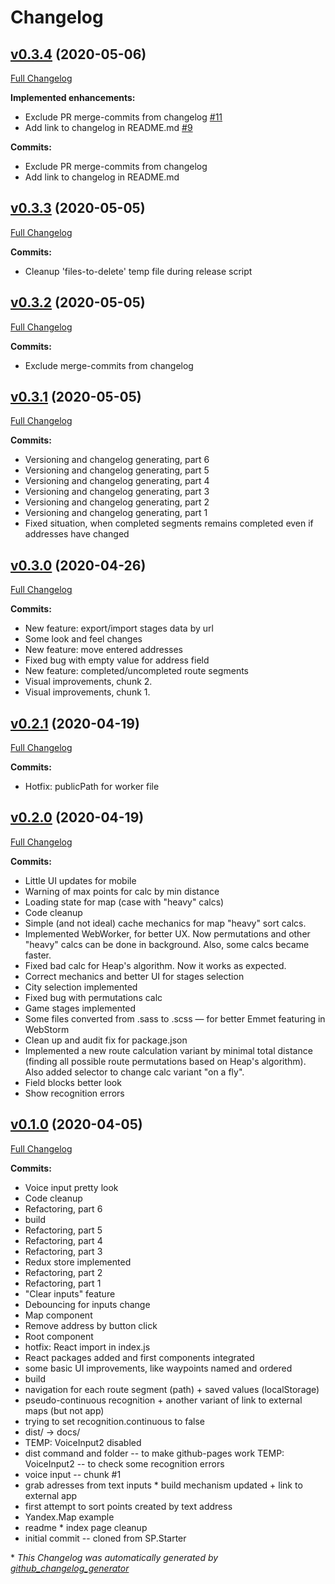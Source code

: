 # Changelog

## [v0.3.4](https://github.com/timbilalov/route-builder/tree/v0.3.4) (2020-05-06)

[Full Changelog](https://github.com/timbilalov/route-builder/compare/v0.3.3...v0.3.4)

**Implemented enhancements:**

- Exclude PR merge-commits from changelog [\#11](https://github.com/timbilalov/route-builder/issues/11)
- Add link to changelog in README.md [\#9](https://github.com/timbilalov/route-builder/issues/9)


**Commits:**
* Exclude PR merge-commits from changelog
* Add link to changelog in README.md

## [v0.3.3](https://github.com/timbilalov/route-builder/tree/v0.3.3) (2020-05-05)

[Full Changelog](https://github.com/timbilalov/route-builder/compare/v0.3.2...v0.3.3)


**Commits:**
* Cleanup 'files-to-delete' temp file during release script

## [v0.3.2](https://github.com/timbilalov/route-builder/tree/v0.3.2) (2020-05-05)

[Full Changelog](https://github.com/timbilalov/route-builder/compare/v0.3.1...v0.3.2)


**Commits:**
* Exclude merge-commits from changelog

## [v0.3.1](https://github.com/timbilalov/route-builder/tree/v0.3.1) (2020-05-05)

[Full Changelog](https://github.com/timbilalov/route-builder/compare/v0.3.0...v0.3.1)


**Commits:**
* Versioning and changelog generating, part 6
* Versioning and changelog generating, part 5
* Versioning and changelog generating, part 4
* Versioning and changelog generating, part 3
* Versioning and changelog generating, part 2
* Versioning and changelog generating, part 1
* Fixed situation, when completed segments remains completed even if addresses have changed

## [v0.3.0](https://github.com/timbilalov/route-builder/tree/v0.3.0) (2020-04-26)

[Full Changelog](https://github.com/timbilalov/route-builder/compare/v0.2.1...v0.3.0)


**Commits:**
* New feature: export/import stages data by url
* Some look and feel changes
* New feature: move entered addresses
* Fixed bug with empty value for address field
* New feature: completed/uncompleted route segments
* Visual improvements, chunk 2.
* Visual improvements, chunk 1.

## [v0.2.1](https://github.com/timbilalov/route-builder/tree/v0.2.1) (2020-04-19)

[Full Changelog](https://github.com/timbilalov/route-builder/compare/v0.2.0...v0.2.1)


**Commits:**
* Hotfix: publicPath for worker file

## [v0.2.0](https://github.com/timbilalov/route-builder/tree/v0.2.0) (2020-04-19)

[Full Changelog](https://github.com/timbilalov/route-builder/compare/v0.1.0...v0.2.0)


**Commits:**
* Little UI updates for mobile
* Warning of max points for calc by min distance
* Loading state for map (case with "heavy" calcs)
* Code cleanup
* Simple (and not ideal) cache mechanics for map "heavy" sort calcs.
* Implemented WebWorker, for better UX. Now permutations and other "heavy" calcs can be done in background. Also, some calcs became faster.
* Fixed bad calc for Heap's algorithm. Now it works as expected.
* Correct mechanics and better UI for stages selection
* City selection implemented
* Fixed bug with permutations calc
* Game stages implemented
* Some files converted from .sass to .scss — for better Emmet featuring in WebStorm
* Clean up and audit fix for package.json
* Implemented a new route calculation variant by minimal total distance (finding all possible route permutations based on Heap's algorithm). Also added selector to change calc variant "on a fly".
* Field blocks better look
* Show recognition errors

## [v0.1.0](https://github.com/timbilalov/route-builder/tree/v0.1.0) (2020-04-05)

[Full Changelog](https://github.com/timbilalov/route-builder/compare/57dcb9fdb922d4a5cf557cc67fedae14ed6c35fa...v0.1.0)




**Commits:**
* Voice input pretty look
* Code cleanup
* Refactoring, part 6
* build
* Refactoring, part 5
* Refactoring, part 4
* Refactoring, part 3
* Redux store implemented
* Refactoring, part 2
* Refactoring, part 1
* "Clear inputs" feature
* Debouncing for inputs change
* Map component
* Remove address by button click
* Root component
* hotfix: React import in index.js
* React packages added and first components integrated
* some basic UI improvements, like waypoints named and ordered
* build
* navigation for each route segment (path) + saved values (localStorage)
* pseudo-continuous recognition + another variant of link to external maps (but not app)
* trying to set recognition.continuous to false
* dist/ → docs/
* TEMP: VoiceInput2 disabled
* dist command and folder -- to make github-pages work TEMP: VoiceInput2 -- to check some recognition errors
* voice input -- chunk #1
* grab adresses from text inputs * build mechanism updated + link to external app
* first attempt to sort points created by text address
* Yandex.Map example
* readme * index page cleanup
* initial commit -- cloned from SP.Starter

\* *This Changelog was automatically generated by [github_changelog_generator](https://github.com/github-changelog-generator/github-changelog-generator)*
